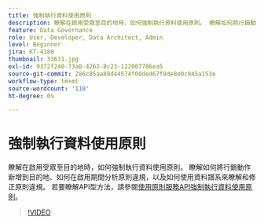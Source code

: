 ```yaml
---
title: 強制執行資料使用原則
description: 瞭解在啟用受眾至目的地時，如何強制執行資料使用原則。 瞭解如何將行銷動作新增到目的地、如何在啟用期間分析原則違規，以及如何使用資料譜系來瞭解和修正原則違規。
feature: Data Governance
role: User, Developer, Data Architect, Admin
level: Beginner
jira: KT-4380
thumbnail: 33631.jpg
exl-id: 9372f240-73a0-4262-8c23-122007786ea5
source-git-commit: 286c85aa88d44574f00ded67f0de8e0c945a153e
workflow-type: tm+mt
source-wordcount: '110'
ht-degree: 0%

---
```


# 強制執行資料使用原則

瞭解在啟用受眾至目的地時，如何強制執行資料使用原則。 瞭解如何將行銷動作新增到目的地、如何在啟用期間分析原則違規，以及如何使用資料譜系來瞭解和修正原則違規。 若要瞭解API型方法，請參閱[使用原則服務API強制執行資料使用原則](https://experienceleague.adobe.com/docs/experience-platform/data-governance/enforcement/api-enforcement.html)。

>[!VIDEO](https://video.tv.adobe.com/v/33631?learn=on&enablevpops)